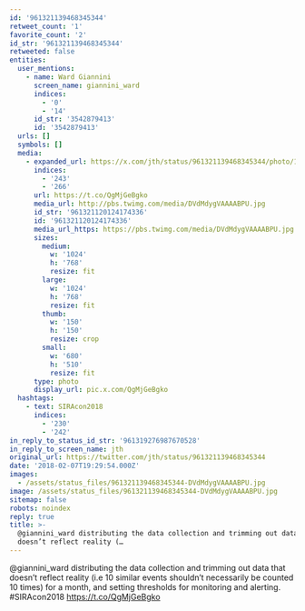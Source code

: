 ```yaml
---
id: '961321139468345344'
retweet_count: '1'
favorite_count: '2'
id_str: '961321139468345344'
retweeted: false
entities:
  user_mentions:
    - name: Ward Giannini
      screen_name: giannini_ward
      indices:
        - '0'
        - '14'
      id_str: '3542879413'
      id: '3542879413'
  urls: []
  symbols: []
  media:
    - expanded_url: https://x.com/jth/status/961321139468345344/photo/1
      indices:
        - '243'
        - '266'
      url: https://t.co/QgMjGeBgko
      media_url: http://pbs.twimg.com/media/DVdMdygVAAAABPU.jpg
      id_str: '961321120124174336'
      id: '961321120124174336'
      media_url_https: https://pbs.twimg.com/media/DVdMdygVAAAABPU.jpg
      sizes:
        medium:
          w: '1024'
          h: '768'
          resize: fit
        large:
          w: '1024'
          h: '768'
          resize: fit
        thumb:
          w: '150'
          h: '150'
          resize: crop
        small:
          w: '680'
          h: '510'
          resize: fit
      type: photo
      display_url: pic.x.com/QgMjGeBgko
  hashtags:
    - text: SIRAcon2018
      indices:
        - '230'
        - '242'
in_reply_to_status_id_str: '961319276987670528'
in_reply_to_screen_name: jth
original_url: https://twitter.com/jth/status/961321139468345344
date: '2018-02-07T19:29:54.000Z'
images:
  - /assets/status_files/961321139468345344-DVdMdygVAAAABPU.jpg
image: /assets/status_files/961321139468345344-DVdMdygVAAAABPU.jpg
sitemap: false
robots: noindex
reply: true
title: >-
  @giannini_ward distributing the data collection and trimming out data that
  doesn’t reflect reality (…
---
```


@giannini_ward distributing the data collection and trimming out data that doesn’t reflect reality (i.e 10 similar events shouldn’t necessarily be counted 10 times) for a month, and setting thresholds for monitoring and alerting. #SIRAcon2018 https://t.co/QgMjGeBgko